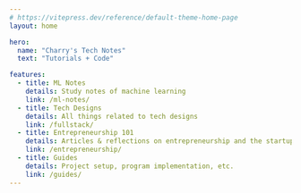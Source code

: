 ```yaml
---
# https://vitepress.dev/reference/default-theme-home-page
layout: home

hero:
  name: "Charry's Tech Notes"
  text: "Tutorials + Code"

features:
  - title: ML Notes
    details: Study notes of machine learning
    link: /ml-notes/
  - title: Tech Designs
    details: All things related to tech designs
    link: /fullstack/
  - title: Entrepreneurship 101
    details: Articles & reflections on entrepreneurship and the startups world
    link: /entrepreneurship/
  - title: Guides
    details: Project setup, program implementation, etc.
    link: /guides/
---
```


